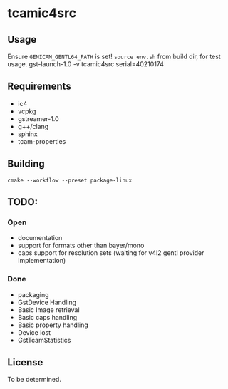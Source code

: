# tcamic4src

## Usage

Ensure `GENICAM_GENTL64_PATH` is set!
`source env.sh` from build dir, for test usage.
gst-launch-1.0 -v tcamic4src serial=40210174

## Requirements

- ic4
- vcpkg
- gstreamer-1.0
- g++/clang
- sphinx
- tcam-properties

## Building

    cmake --workflow --preset package-linux

## TODO:

### Open

- documentation
- support for formats other than bayer/mono
- caps support for resolution sets (waiting for v4l2 gentl provider implementation)

### Done

- packaging
- GstDevice Handling
- Basic Image retrieval
- Basic caps handling
- Basic property handling
- Device lost
- GstTcamStatistics

## License

To be determined.

